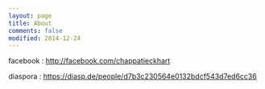 ```yaml
---
layout: page
title: About 
comments: false
modified: 2014-12-24
---
```

facebook : http://facebook.com/chappatieckhart

diaspora : https://diasp.de/people/d7b3c230564e0132bdcf543d7ed6cc36
